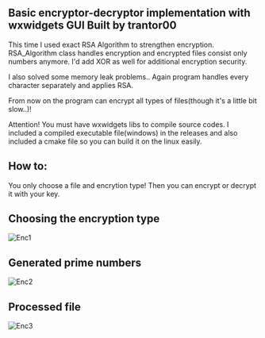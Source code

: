## Basic encryptor-decryptor implementation with wxwidgets GUI Built by trantor00

This time I used exact RSA Algorithm to strengthen encryption. RSA_Algorithm class handles encryption and encrypted files consist only numbers anymore.
I'd add XOR as well for additional encryption security.

I also solved some memory leak problems..
Again program handles every character separately and applies RSA. 

From now on the program can encrypt all types of files(though it's a little bit slow..)! 


Attention! You must have wxwidgets libs to compile source codes. I included a compiled executable file(windows) in the releases and also included a cmake file so you can build it on the linux easily.

## How to: 
You only choose a file and encrytion type! Then you can encrypt or decrypt it with your key.

## Choosing the encryption type
![Enc1](https://i.imgur.com/4O6wplR.png)

## Generated prime numbers
![Enc2](https://i.imgur.com/Jzy5zT7.png)

## Processed file
![Enc3](https://i.imgur.com/cBjoSww.png)

